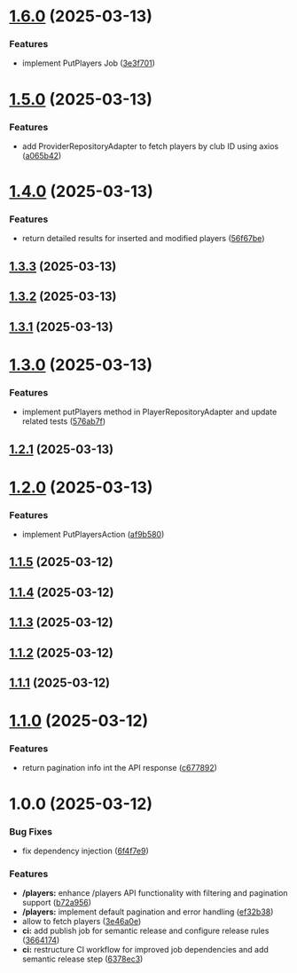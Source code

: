 # [1.6.0](https://github.com/devclay92/players_exercise/compare/v1.5.0...v1.6.0) (2025-03-13)


### Features

* implement PutPlayers Job ([3e3f701](https://github.com/devclay92/players_exercise/commit/3e3f701cc76dbabdff035c8deee81815f5fea707))

# [1.5.0](https://github.com/devclay92/players_exercise/compare/v1.4.0...v1.5.0) (2025-03-13)


### Features

* add ProviderRepositoryAdapter to fetch players by club ID using axios ([a065b42](https://github.com/devclay92/players_exercise/commit/a065b4251957ec4e117cd77dde3264cbd74d2ebd))

# [1.4.0](https://github.com/devclay92/players_exercise/compare/v1.3.3...v1.4.0) (2025-03-13)


### Features

* return detailed results for inserted and modified players ([56f67be](https://github.com/devclay92/players_exercise/commit/56f67be4b4412b999047587895389f49f768c3fb))

## [1.3.3](https://github.com/devclay92/players_exercise/compare/v1.3.2...v1.3.3) (2025-03-13)

## [1.3.2](https://github.com/devclay92/players_exercise/compare/v1.3.1...v1.3.2) (2025-03-13)

## [1.3.1](https://github.com/devclay92/players_exercise/compare/v1.3.0...v1.3.1) (2025-03-13)

# [1.3.0](https://github.com/devclay92/players_exercise/compare/v1.2.1...v1.3.0) (2025-03-13)


### Features

* implement putPlayers method in PlayerRepositoryAdapter and update related tests ([576ab7f](https://github.com/devclay92/players_exercise/commit/576ab7f75cfe56701bfbc1ff99f5a400813f0774))

## [1.2.1](https://github.com/devclay92/players_exercise/compare/v1.2.0...v1.2.1) (2025-03-13)

# [1.2.0](https://github.com/devclay92/players_exercise/compare/v1.1.5...v1.2.0) (2025-03-13)


### Features

* implement PutPlayersAction ([af9b580](https://github.com/devclay92/players_exercise/commit/af9b5804f701003ee2d94cb082915574ede89d87))

## [1.1.5](https://github.com/devclay92/players_exercise/compare/v1.1.4...v1.1.5) (2025-03-12)

## [1.1.4](https://github.com/devclay92/players_exercise/compare/v1.1.3...v1.1.4) (2025-03-12)

## [1.1.3](https://github.com/devclay92/players_exercise/compare/v1.1.2...v1.1.3) (2025-03-12)

## [1.1.2](https://github.com/devclay92/players_exercise/compare/v1.1.1...v1.1.2) (2025-03-12)

## [1.1.1](https://github.com/devclay92/players_exercise/compare/v1.1.0...v1.1.1) (2025-03-12)

# [1.1.0](https://github.com/devclay92/players_exercise/compare/v1.0.0...v1.1.0) (2025-03-12)


### Features

* return pagination info int the API response ([c677892](https://github.com/devclay92/players_exercise/commit/c677892e715ceada291b2059a011105e2cd235da))

# 1.0.0 (2025-03-12)


### Bug Fixes

* fix dependency injection ([6f4f7e9](https://github.com/devclay92/players_exercise/commit/6f4f7e9e0442192891db0139e8fb8f44b7c05c38))


### Features

* **/players:** enhance /players API functionality with filtering and pagination support ([b72a956](https://github.com/devclay92/players_exercise/commit/b72a9564415fbaabb2fb2b921dbc58904e107412))
* **/players:** implement default pagination and error handling ([ef32b38](https://github.com/devclay92/players_exercise/commit/ef32b380760fbb2f5b6e221014f0138deb509ff1))
* allow to fetch players ([3e46a0e](https://github.com/devclay92/players_exercise/commit/3e46a0eaa3f3c7ac4c82e4d5d512d2fbed42267d))
* **ci:** add publish job for semantic release and configure release rules ([3664174](https://github.com/devclay92/players_exercise/commit/366417447db578ff412dc31e27ea058ebda46780))
* **ci:** restructure CI workflow for improved job dependencies and add semantic release step ([6378ec3](https://github.com/devclay92/players_exercise/commit/6378ec3c637b5b012a5c8b01efa8bf568de065de))
